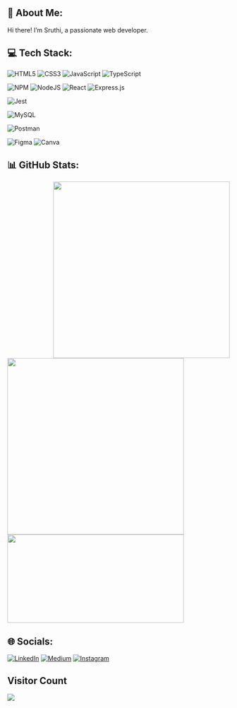 ## 💫 About Me:
Hi there! I’m Sruthi, a passionate web developer.

## 💻 Tech Stack:
![HTML5](https://img.shields.io/badge/html5-%23E34F26.svg?style=for-the-badge&logo=html5&logoColor=white) ![CSS3](https://img.shields.io/badge/css3-%231572B6.svg?style=for-the-badge&logo=css3&logoColor=white) ![JavaScript](https://img.shields.io/badge/javascript-%23323330.svg?style=for-the-badge&logo=javascript&logoColor=%23F7DF1E) ![TypeScript](https://img.shields.io/badge/typescript-%23007ACC.svg?style=for-the-badge&logo=typescript&logoColor=white)

![NPM](https://img.shields.io/badge/NPM-%23CB3837.svg?style=for-the-badge&logo=npm&logoColor=white) ![NodeJS](https://img.shields.io/badge/node.js-6DA55F?style=for-the-badge&logo=node.js&logoColor=white) ![React](https://img.shields.io/badge/react-%2320232a.svg?style=for-the-badge&logo=react&logoColor=%2361DAFB) ![Express.js](https://img.shields.io/badge/express.js-%23404d59.svg?style=for-the-badge&logo=express&logoColor=%2361DAFB)

![Jest](https://img.shields.io/badge/-jest-%23C21325?style=for-the-badge&logo=jest&logoColor=white)

![MySQL](https://img.shields.io/badge/mysql-%2300000f.svg?style=for-the-badge&logo=mysql&logoColor=white)

![Postman](https://img.shields.io/badge/Postman-FF6C37?style=for-the-badge&logo=postman&logoColor=white)

![Figma](https://img.shields.io/badge/figma-%23F24E1E.svg?style=for-the-badge&logo=figma&logoColor=white) ![Canva](https://img.shields.io/badge/Canva-%2300C4CC.svg?style=for-the-badge&logo=Canva&logoColor=white)

## 📊 GitHub Stats:
<div>
  <img align='right' src='https://user-images.githubusercontent.com/5713670/87202985-820dcb80-c2b6-11ea-9f56-7ec461c497c3.gif' width="400em"/>
  <img src="https://github-readme-stats.vercel.app/api/top-langs/?username=SruthiKrish19&layout=compact&show_icons=true" width="400em"/>
  <br>
  <img src="https://github-readme-streak-stats.herokuapp.com/?user=SruthiKrish19" width="400em" height="200em" />
</div>

## 🌐 Socials:
[![LinkedIn](https://img.shields.io/badge/LinkedIn-%230077B5.svg?logo=linkedin&logoColor=white)](https://www.linkedin.com/in/SruthiKrish19/) [![Medium](https://img.shields.io/badge/Medium-12100E?logo=medium&logoColor=white)](https://medium.com/@sruthi-krishnakumar) [![Instagram](https://img.shields.io/badge/Instagram-%23E4405F.svg?logo=Instagram&logoColor=white)](https://www.instagram.com/_sruthi_.__/)

## Visitor Count
<img src="https://profile-counter.glitch.me/SruthiKrish19/count.svg" />

<!-- <img src="https://github-readme-stats.vercel.app/api?username=SruthiKrish19&include_all_commits=false&count_private=false" width="400em"/> -->
